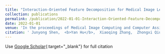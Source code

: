 ```yaml
---
title: "Interaction-Oriented Feature Decomposition for Medical Image Lesion Detection"
collection: publications
permalink: /publication/2022-01-01-Interaction-Oriented-Feature-Decomposition-for-Medical-Image-Lesion-Detection
date: 2022-01-01
venue: 'In the proceedings of Medical Image Computing and Computer Assisted Intervention--MICCAI 2022: 25th International Conference, Singapore, September 18--22, 2022, Proceedings, Part III'
citation: ' Junyong Shen,  <b>Yan Hu</b>,  Xiaoqing Zhang,  Zhongxi Qiu,  Tingming Deng,  Yanwu Xu,  Jiang Liu, &quot;Interaction-Oriented Feature Decomposition for Medical Image Lesion Detection.&quot; In the proceedings of Medical Image Computing and Computer Assisted Intervention--MICCAI 2022: 25th International Conference, Singapore, September 18--22, 2022, Proceedings, Part III, 2022.'
---
```

Use [Google Scholar](https://scholar.google.com/scholar?q=Interaction+Oriented+Feature+Decomposition+for+Medical+Image+Lesion+Detection){:target="_blank"} for full citation